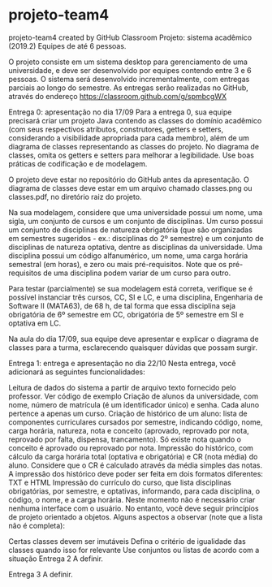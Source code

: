 # projeto-team4
projeto-team4 created by GitHub Classroom
Projeto: sistema acadêmico (2019.2)
Equipes de até 6 pessoas.

O projeto consiste em um sistema desktop para gerenciamento de uma universidade, e deve ser desenvolvido por equipes contendo entre 3 e 6 pessoas. O sistema será desenvolvido incrementalmente, com entregas parciais ao longo do semestre. As entregas serão realizadas no GitHub, através do endereço https://classroom.github.com/g/spmbcgWX

Entrega 0: apresentação no dia 17/09
Para a entrega 0, sua equipe precisará criar um projeto Java contendo as classes do domínio acadêmico (com seus respectivos atributos, construtores, getters e setters, considerando a visibilidade apropriada para cada membro), além de um diagrama de classes representando as classes do projeto. No diagrama de classes, omita os getters e setters para melhorar a legibilidade. Use boas práticas de codificação e de modelagem.

O projeto deve estar no repositório do GitHub antes da apresentação. O diagrama de classes deve estar em um arquivo chamado classes.png ou classes.pdf, no diretório raiz do projeto.

Na sua modelagem, considere que uma universidade possui um nome, uma sigla, um conjunto de cursos e um conjunto de disciplinas. Um curso possui um conjunto de disciplinas de natureza obrigatória (que são organizadas em semestres sugeridos - ex.: disciplinas do 2º semestre) e um conjunto de disciplinas de natureza optativa, dentre as disciplinas da universidade. Uma disciplina possui um código alfanumérico, um nome, uma carga horária semestral (em horas), e zero ou mais pré-requisitos. Note que os pré-requisitos de uma disciplina podem variar de um curso para outro.

Para testar (parcialmente) se sua modelagem está correta, verifique se é possível instanciar três cursos, CC, SI e LC, e uma disciplina, Engenharia de Software II (MATA63), de 68 h, de tal forma que essa disciplina seja obrigatória de 6º semestre em CC, obrigatória de 5º semestre em SI e optativa em LC.

Na aula do dia 17/09, sua equipe deve apresentar e explicar o diagrama de classes para a turma, esclarecendo quaisquer dúvidas que possam surgir.

Entrega 1: entrega e apresentação no dia 22/10
Nesta entrega, você adicionará as seguintes funcionalidades:

Leitura de dados do sistema a partir de arquivo texto fornecido pelo professor. Ver código de exemplo
Criação de alunos da universidade, com nome, número de matrícula (é um identificador único) e senha. Cada aluno pertence a apenas um curso.
Criação de histórico de um aluno: lista de componentes curriculares cursados por semestre, indicando código, nome, carga horária, natureza, nota e conceito (aprovado, reprovado por nota, reprovado por falta, dispensa, trancamento). Só existe nota quando o conceito é aprovado ou reprovado por nota.
Impressão do histórico, com cálculo da carga horária total (optativa e obrigatória) e CR (nota média) do aluno. Considere que o CR é calculado através da média simples das notas.
A impressão dos histórico deve poder ser feita em dois formatos diferentes: TXT e HTML
Impressão do currículo do curso, que lista disciplinas obrigatórias, por semestre, e optativas, informando, para cada disciplina, o código, o nome, e a carga horária.
Neste momento não é necessário criar nenhuma interface com o usuário. No entanto, você deve seguir princípios de projeto orientado a objetos. Alguns aspectos a observar (note que a lista não é completa):

Certas classes devem ser imutáveis
Defina o critério de igualidade das classes quando isso for relevante
Use conjuntos ou listas de acordo com a situação
Entrega 2
A definir.

Entrega 3
A definir.
